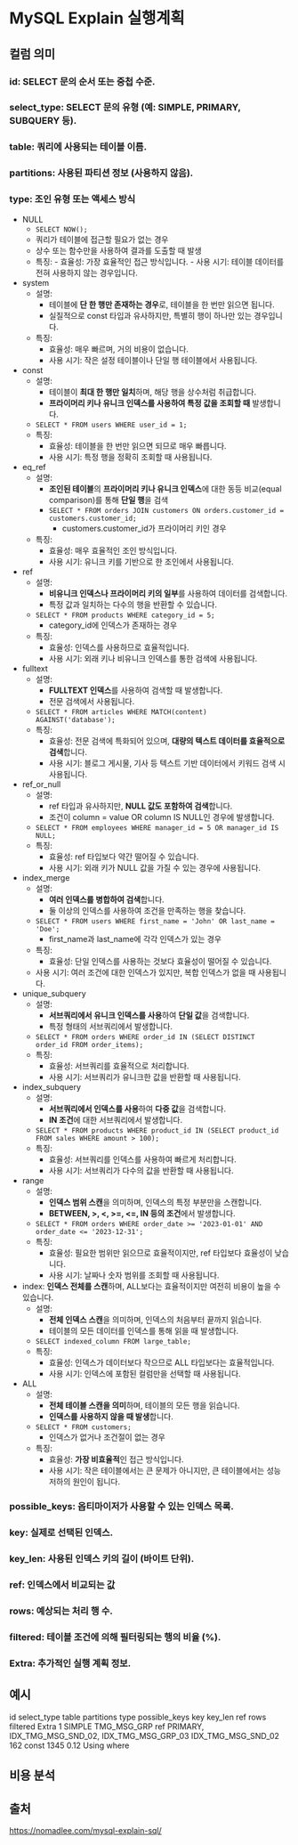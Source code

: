 # MySQL Explain 실행계획

## 컬럼 의미

###	id: SELECT 문의 순서 또는 중첩 수준.
###	select_type: SELECT 문의 유형 (예: SIMPLE, PRIMARY, SUBQUERY 등).
###	table: 쿼리에 사용되는 테이블 이름.
###	partitions: 사용된 파티션 정보 (사용하지 않음).
### type: 조인 유형 또는 액세스 방식 
- NULL
  -  `SELECT NOW();`      
  - 쿼리가 테이블에 접근할 필요가 없는 경우
  - 상수 또는 함수만을 사용하여 결과를 도출할 때 발생
  - 특징:
	    -	효율성: 가장 효율적인 접근 방식입니다.
	    -	사용 시기: 테이블 데이터를 전혀 사용하지 않는 경우입니다.
- system
  - 설명:
	  -	테이블에 **단 한 행만 존재하는 경우**로, 테이블을 한 번만 읽으면 됩니다.
	  -	실질적으로 const 타입과 유사하지만, 특별히 행이 하나만 있는 경우입니다.
  - 특징:
	  -	효율성: 매우 빠르며, 거의 비용이 없습니다.
	  -	사용 시기: 작은 설정 테이블이나 단일 행 테이블에서 사용됩니다.
- const
  - 설명:
	  -	테이블이 **최대 한 행만 일치**하며, 해당 행을 상수처럼 취급합니다.
	  -	**프라이머리 키나 유니크 인덱스를 사용하여 특정 값을 조회할 때** 발생합니다.
  - `SELECT * FROM users WHERE user_id = 1;`
  - 특징:
	  -	효율성: 테이블을 한 번만 읽으면 되므로 매우 빠릅니다.
	  -	사용 시기: 특정 행을 정확히 조회할 때 사용됩니다.
- eq_ref
  - 설명:
	  -	**조인된 테이블**의 **프라이머리 키나 유니크 인덱스**에 대한 동등 비교(equal comparison)를 통해 **단일 행**을 검색
    - `SELECT * FROM orders JOIN customers ON orders.customer_id = customers.customer_id;`
      -  customers.customer_id가 프라이머리 키인 경우
   - 특징:
	  -	효율성: 매우 효율적인 조인 방식입니다.
	  -	사용 시기: 유니크 키를 기반으로 한 조인에서 사용됩니다.
- ref
  - 설명:
	  -	**비유니크 인덱스나 프라이머리 키의 일부**를 사용하여 데이터를 검색합니다.
	  -	특정 값과 일치하는 다수의 행을 반환할 수 있습니다.
  - `SELECT * FROM products WHERE category_id = 5;`
    - category_id에 인덱스가 존재하는 경우
  - 특징:
	  -	효율성: 인덱스를 사용하므로 효율적입니다.
	  -	사용 시기: 외래 키나 비유니크 인덱스를 통한 검색에 사용됩니다.
- fulltext
  - 설명:
	  -	**FULLTEXT 인덱스**를 사용하여 검색할 때 발생합니다.
	  -	전문 검색에서 사용됩니다.
  - `SELECT * FROM articles WHERE MATCH(content) AGAINST('database');`
  - 특징:
	  -	효율성: 전문 검색에 특화되어 있으며, **대량의 텍스트 데이터를 효율적으로 검색**합니다.
	  -	사용 시기: 블로그 게시물, 기사 등 텍스트 기반 데이터에서 키워드 검색 시 사용됩니다.
- ref_or_null
  - 설명:
	  -	ref 타입과 유사하지만, **NULL 값도 포함하여 검색**합니다.
	  -	조건이 column = value OR column IS NULL인 경우에 발생합니다.
  - `SELECT * FROM employees WHERE manager_id = 5 OR manager_id IS NULL;`
  - 특징:
	  -	효율성: ref 타입보다 약간 떨어질 수 있습니다.
	  -	사용 시기: 외래 키가 NULL 값을 가질 수 있는 경우에 사용됩니다.
- index_merge
  - 설명:
	  -	**여러 인덱스를 병합하여 검색**합니다.
	  -	둘 이상의 인덱스를 사용하여 조건을 만족하는 행을 찾습니다.
  - `SELECT * FROM users WHERE first_name = 'John' OR last_name = 'Doe';`
    - first_name과 last_name에 각각 인덱스가 있는 경우
  - 특징:
	  -	효율성: 단일 인덱스를 사용하는 것보다 효율성이 떨어질 수 있습니다.
  -	사용 시기: 여러 조건에 대한 인덱스가 있지만, 복합 인덱스가 없을 때 사용됩니다.
- unique_subquery
  - 설명:
	  -	**서브쿼리에서 유니크 인덱스를 사용**하여 **단일 값**을 검색합니다.
	  -	특정 형태의 서브쿼리에서 발생합니다.
  - `SELECT * FROM orders WHERE order_id IN (SELECT DISTINCT order_id FROM order_items);`
  - 특징:
	  -	효율성: 서브쿼리를 효율적으로 처리합니다.
	  -	사용 시기: 서브쿼리가 유니크한 값을 반환할 때 사용됩니다.
- index_subquery
  - 설명:
	  -	**서브쿼리에서 인덱스를 사용**하여 **다중 값**을 검색합니다.
	  -	**IN 조건**에 대한 서브쿼리에서 발생합니다.
  - `SELECT * FROM products WHERE product_id IN (SELECT product_id FROM sales WHERE amount > 100);`
  - 특징:
	  -	효율성: 서브쿼리를 인덱스를 사용하여 빠르게 처리합니다.
	  -	사용 시기: 서브쿼리가 다수의 값을 반환할 때 사용됩니다.
- range
  - 설명:
	  -	**인덱스 범위 스캔**을 의미하며, 인덱스의 특정 부분만을 스캔합니다.
	  -	**BETWEEN, >, <, >=, <=, IN 등의 조건**에서 발생합니다.
  - `SELECT * FROM orders WHERE order_date >= '2023-01-01' AND order_date <= '2023-12-31';`
  - 특징:
	  -	효율성: 필요한 범위만 읽으므로 효율적이지만, ref 타입보다 효율성이 낮습니다.
	  -	사용 시기: 날짜나 숫자 범위를 조회할 때 사용됩니다.
- index: **인덱스 전체를 스캔**하며, ALL보다는 효율적이지만 여전히 비용이 높을 수 있습니다.
  - 설명:
	  -	**전체 인덱스 스캔**을 의미하며, 인덱스의 처음부터 끝까지 읽습니다.
	  -	테이블의 모든 데이터를 인덱스를 통해 읽을 때 발생합니다.
  - `SELECT indexed_column FROM large_table;`
  - 특징:
	  -	효율성: 인덱스가 데이터보다 작으므로 ALL 타입보다는 효율적입니다.
	  -	사용 시기: 인덱스에 포함된 컬럼만을 선택할 때 사용됩니다.
- ALL
  - 설명:
	  -	**전체 테이블 스캔을 의미**하며, 테이블의 모든 행을 읽습니다.
	  -	**인덱스를 사용하지 않을 때 발생**합니다.
  - `SELECT * FROM customers;`
    - 인덱스가 없거나 조건절이 없는 경우
  - 특징:
	  -	효율성: **가장 비효율적**인 접근 방식입니다.
	  -	사용 시기: 작은 테이블에서는 큰 문제가 아니지만, 큰 테이블에서는 성능 저하의 원인이 됩니다.

###	possible_keys: 옵티마이저가 사용할 수 있는 인덱스 목록.
###	key: 실제로 선택된 인덱스.
###	key_len: 사용된 인덱스 키의 길이 (바이트 단위).
###	ref: 인덱스에서 비교되는 값
###	rows: 예상되는 처리 행 수.
###	filtered: 테이블 조건에 의해 필터링되는 행의 비율 (%).
###	Extra: 추가적인 실행 계획 정보.

## 예시 

id	select_type	table	partitions	type	possible_keys	key	key_len	ref	rows	filtered	Extra
1	SIMPLE	TMG_MSG_GRP	ref	PRIMARY, IDX_TMG_MSG_SND_02, IDX_TMG_MSG_GRP_03	IDX_TMG_MSG_SND_02	162	const	1345	0.12	Using where

## 비용 분석


## 출처
https://nomadlee.com/mysql-explain-sql/